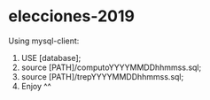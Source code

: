 # elecciones-2019

Using mysql-client:

1) USE [database];
2) source [PATH]/computoYYYYMMDDhhmmss.sql;
3) source [PATH]/trepYYYYMMDDhhmmss.sql;
4) Enjoy ^^
